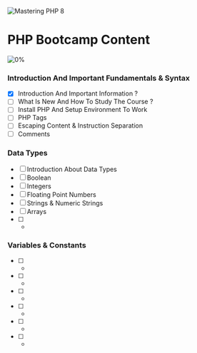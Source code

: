 ![Mastering PHP 8](https://elzero.org/php-bootcamp.png)

# PHP Bootcamp Content

![0%](https://progress-bar.dev/0/?title=Done)

### Introduction And Important Fundamentals & Syntax

- [x] Introduction And Important Information ?
- [ ] What Is New And How To Study The Course ?
- [ ] Install PHP And Setup Environment To Work
- [ ] PHP Tags
- [ ] Escaping Content & Instruction Separation
- [ ] Comments

### Data Types

- [ ] Introduction About Data Types
- [ ] Boolean
- [ ] Integers
- [ ] Floating Point Numbers
- [ ] Strings & Numeric Strings
- [ ] Arrays
- [ ] -


### Variables & Constants

- [ ] -
- [ ] -
- [ ] -
- [ ] -
- [ ] -
- [ ] -
